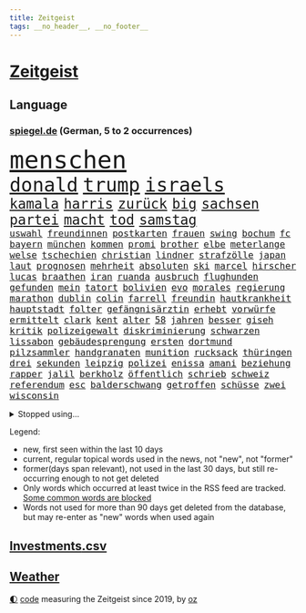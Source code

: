 ```yaml
---
title: Zeitgeist
tags: __no_header__, __no_footer__
---
```


# [Zeitgeist](https://oliz.io/zeitgeist/)

## Language

<h3><a href="https://www.spiegel.de" target="_blank">spiegel.de</a> (German, 5 to 2 occurrences)</h3>
<p style="font-family:monospace">
<span style="font-size:32pt"><a href="news_links.html#menschen" class="current">menschen</a></span>
<br>
<span style="font-size:25pt"><a href="news_links.html#donald" class="current">donald</a></span>
<span style="font-size:25pt"><a href="news_links.html#trump" class="current">trump</a></span>
<span style="font-size:25pt"><a href="news_links.html#israels" class="current">israels</a></span>
<br>
<span style="font-size:18pt"><a href="news_links.html#kamala" class="current">kamala</a></span>
<span style="font-size:18pt"><a href="news_links.html#harris" class="current">harris</a></span>
<span style="font-size:18pt"><a href="news_links.html#zurück" class="current">zurück</a></span>
<span style="font-size:18pt"><a href="news_links.html#big" class="current">big</a></span>
<span style="font-size:18pt"><a href="news_links.html#sachsen" class="current">sachsen</a></span>
<span style="font-size:18pt"><a href="news_links.html#partei" class="current">partei</a></span>
<span style="font-size:18pt"><a href="news_links.html#macht" class="current">macht</a></span>
<span style="font-size:18pt"><a href="news_links.html#tod" class="current">tod</a></span>
<span style="font-size:18pt"><a href="news_links.html#samstag" class="current">samstag</a></span>
<br>
<span style="font-size:12pt"><a href="news_links.html#uswahl" class="current">uswahl</a></span>
<span style="font-size:12pt"><a href="news_links.html#freundinnen" class="current">freundinnen</a></span>
<span style="font-size:12pt"><a href="news_links.html#postkarten" class="new">postkarten</a></span>
<span style="font-size:12pt"><a href="news_links.html#frauen" class="current">frauen</a></span>
<span style="font-size:12pt"><a href="news_links.html#swing" class="current">swing</a></span>
<span style="font-size:12pt"><a href="news_links.html#bochum" class="current">bochum</a></span>
<span style="font-size:12pt"><a href="news_links.html#fc" class="current">fc</a></span>
<span style="font-size:12pt"><a href="news_links.html#bayern" class="current">bayern</a></span>
<span style="font-size:12pt"><a href="news_links.html#münchen" class="current">münchen</a></span>
<span style="font-size:12pt"><a href="news_links.html#kommen" class="current">kommen</a></span>
<span style="font-size:12pt"><a href="news_links.html#promi" class="current">promi</a></span>
<span style="font-size:12pt"><a href="news_links.html#brother" class="current">brother</a></span>
<span style="font-size:12pt"><a href="news_links.html#elbe" class="current">elbe</a></span>
<span style="font-size:12pt"><a href="news_links.html#meterlange" class="new">meterlange</a></span>
<span style="font-size:12pt"><a href="news_links.html#welse" class="new">welse</a></span>
<span style="font-size:12pt"><a href="news_links.html#tschechien" class="current">tschechien</a></span>
<span style="font-size:12pt"><a href="news_links.html#christian" class="current">christian</a></span>
<span style="font-size:12pt"><a href="news_links.html#lindner" class="current">lindner</a></span>
<span style="font-size:12pt"><a href="news_links.html#strafzölle" class="current">strafzölle</a></span>
<span style="font-size:12pt"><a href="news_links.html#japan" class="current">japan</a></span>
<span style="font-size:12pt"><a href="news_links.html#laut" class="current">laut</a></span>
<span style="font-size:12pt"><a href="news_links.html#prognosen" class="current">prognosen</a></span>
<span style="font-size:12pt"><a href="news_links.html#mehrheit" class="current">mehrheit</a></span>
<span style="font-size:12pt"><a href="news_links.html#absoluten" class="new">absoluten</a></span>
<span style="font-size:12pt"><a href="news_links.html#ski" class="new">ski</a></span>
<span style="font-size:12pt"><a href="news_links.html#marcel" class="current">marcel</a></span>
<span style="font-size:12pt"><a href="news_links.html#hirscher" class="new">hirscher</a></span>
<span style="font-size:12pt"><a href="news_links.html#lucas" class="new">lucas</a></span>
<span style="font-size:12pt"><a href="news_links.html#braathen" class="new">braathen</a></span>
<span style="font-size:12pt"><a href="news_links.html#iran" class="current">iran</a></span>
<span style="font-size:12pt"><a href="news_links.html#ruanda" class="current">ruanda</a></span>
<span style="font-size:12pt"><a href="news_links.html#ausbruch" class="current">ausbruch</a></span>
<span style="font-size:12pt"><a href="news_links.html#flughunden" class="new">flughunden</a></span>
<span style="font-size:12pt"><a href="news_links.html#gefunden" class="current">gefunden</a></span>
<span style="font-size:12pt"><a href="news_links.html#mein" class="current">mein</a></span>
<span style="font-size:12pt"><a href="news_links.html#tatort" class="current">tatort</a></span>
<span style="font-size:12pt"><a href="news_links.html#bolivien" class="current">bolivien</a></span>
<span style="font-size:12pt"><a href="news_links.html#evo" class="new">evo</a></span>
<span style="font-size:12pt"><a href="news_links.html#morales" class="current">morales</a></span>
<span style="font-size:12pt"><a href="news_links.html#regierung" class="current">regierung</a></span>
<span style="font-size:12pt"><a href="news_links.html#marathon" class="current">marathon</a></span>
<span style="font-size:12pt"><a href="news_links.html#dublin" class="current">dublin</a></span>
<span style="font-size:12pt"><a href="news_links.html#colin" class="current">colin</a></span>
<span style="font-size:12pt"><a href="news_links.html#farrell" class="current">farrell</a></span>
<span style="font-size:12pt"><a href="news_links.html#freundin" class="current">freundin</a></span>
<span style="font-size:12pt"><a href="news_links.html#hautkrankheit" class="new">hautkrankheit</a></span>
<span style="font-size:12pt"><a href="news_links.html#hauptstadt" class="current">hauptstadt</a></span>
<span style="font-size:12pt"><a href="news_links.html#folter" class="current">folter</a></span>
<span style="font-size:12pt"><a href="news_links.html#gefängnisärztin" class="new">gefängnisärztin</a></span>
<span style="font-size:12pt"><a href="news_links.html#erhebt" class="current">erhebt</a></span>
<span style="font-size:12pt"><a href="news_links.html#vorwürfe" class="current">vorwürfe</a></span>
<span style="font-size:12pt"><a href="news_links.html#ermittelt" class="current">ermittelt</a></span>
<span style="font-size:12pt"><a href="news_links.html#clark" class="current">clark</a></span>
<span style="font-size:12pt"><a href="news_links.html#kent" class="new">kent</a></span>
<span style="font-size:12pt"><a href="news_links.html#alter" class="current">alter</a></span>
<span style="font-size:12pt"><a href="news_links.html#58" class="current">58</a></span>
<span style="font-size:12pt"><a href="news_links.html#jahren" class="current">jahren</a></span>
<span style="font-size:12pt"><a href="news_links.html#besser" class="current">besser</a></span>
<span style="font-size:12pt"><a href="news_links.html#giseh" class="new">giseh</a></span>
<span style="font-size:12pt"><a href="news_links.html#kritik" class="current">kritik</a></span>
<span style="font-size:12pt"><a href="news_links.html#polizeigewalt" class="current">polizeigewalt</a></span>
<span style="font-size:12pt"><a href="news_links.html#diskriminierung" class="current">diskriminierung</a></span>
<span style="font-size:12pt"><a href="news_links.html#schwarzen" class="current">schwarzen</a></span>
<span style="font-size:12pt"><a href="news_links.html#lissabon" class="new">lissabon</a></span>
<span style="font-size:12pt"><a href="news_links.html#gebäudesprengung" class="new">gebäudesprengung</a></span>
<span style="font-size:12pt"><a href="news_links.html#ersten" class="current">ersten</a></span>
<span style="font-size:12pt"><a href="news_links.html#dortmund" class="current">dortmund</a></span>
<span style="font-size:12pt"><a href="news_links.html#pilzsammler" class="current">pilzsammler</a></span>
<span style="font-size:12pt"><a href="news_links.html#handgranaten" class="new">handgranaten</a></span>
<span style="font-size:12pt"><a href="news_links.html#munition" class="current">munition</a></span>
<span style="font-size:12pt"><a href="news_links.html#rucksack" class="current">rucksack</a></span>
<span style="font-size:12pt"><a href="news_links.html#thüringen" class="current">thüringen</a></span>
<span style="font-size:12pt"><a href="news_links.html#drei" class="current">drei</a></span>
<span style="font-size:12pt"><a href="news_links.html#sekunden" class="current">sekunden</a></span>
<span style="font-size:12pt"><a href="news_links.html#leipzig" class="current">leipzig</a></span>
<span style="font-size:12pt"><a href="news_links.html#polizei" class="current">polizei</a></span>
<span style="font-size:12pt"><a href="news_links.html#enissa" class="new">enissa</a></span>
<span style="font-size:12pt"><a href="news_links.html#amani" class="new">amani</a></span>
<span style="font-size:12pt"><a href="news_links.html#beziehung" class="current">beziehung</a></span>
<span style="font-size:12pt"><a href="news_links.html#rapper" class="current">rapper</a></span>
<span style="font-size:12pt"><a href="news_links.html#jalil" class="new">jalil</a></span>
<span style="font-size:12pt"><a href="news_links.html#berkholz" class="new">berkholz</a></span>
<span style="font-size:12pt"><a href="news_links.html#öffentlich" class="current">öffentlich</a></span>
<span style="font-size:12pt"><a href="news_links.html#schrieb" class="current">schrieb</a></span>
<span style="font-size:12pt"><a href="news_links.html#schweiz" class="current">schweiz</a></span>
<span style="font-size:12pt"><a href="news_links.html#referendum" class="current">referendum</a></span>
<span style="font-size:12pt"><a href="news_links.html#esc" class="current">esc</a></span>
<span style="font-size:12pt"><a href="news_links.html#balderschwang" class="new">balderschwang</a></span>
<span style="font-size:12pt"><a href="news_links.html#getroffen" class="current">getroffen</a></span>
<span style="font-size:12pt"><a href="news_links.html#schüsse" class="current">schüsse</a></span>
<span style="font-size:12pt"><a href="news_links.html#zwei" class="current">zwei</a></span>
<span style="font-size:12pt"><a href="news_links.html#wisconsin" class="current">wisconsin</a></span>
</p>
<details>
<summary>Stopped using...</summary>
<p class="former" style="font-size:12pt">
traf(1466) diskussion(1465) dritte(1465) elfmeter(1465) korruption(1465) livestream(1465) reduziert(1465) 2021(1464) atmosphäre(1464) wunsch(1464) kündigen(1463) vereinigten(1463) einzug(1462) florian(1462) führerschein(1462) leisten(1462) vorsitzende(1462) auftakt(1461) gefährlichen(1461) san(1461) 50000(1460) baby(1460) bitte(1460) entgegen(1460) geholt(1460) nahverkehr(1460) rassistische(1460) tatverdächtige(1460) dezember(1459) historiker(1459) länge(1459) längere(1459) monatelang(1459) niveau(1459) riss(1459) sports(1458) thailand(1458) untersuchungsausschuss(1458) verfolgen(1458) vierte(1458) zverev(1458) beweisen(1457) gebaut(1457) gehalt(1457) klein(1457) menge(1457) militärs(1457) schatten(1457) sinnvoll(1457) abstimmen(1456) aufgehoben(1456) gestoßen(1456) islamischen(1456) litauen(1456) urlaub(1456) dementiert(1455) pflege(1455) vertrauen(1455) afrika(1454) angeklagter(1454) langfristig(1454) volksrepublik(1454) babys(1453) fließt(1453) jedenfalls(1453) langen(1453) mitteln(1453) stoppt(1452) wende(1452) plädiert(1451) üben(1451) regt(1450) 10000(1449) aufgenommen(1449) spüren(1449) anbieter(1448) i(1448) feuerwehrleute(1447) freie(1447) fachleute(1445) abgebrochen(1444) offiziellen(1444) konsum(1443) gekauft(1440) kooperation(1440) drängen(1439) nationalen(1439) frisch(1438) harten(1438) hängen(1438) heftigen(1436) informiert(1436) bestmarke(1434) dran(1434) profis(1434) großem(1433) reduzieren(1433) schrecken(1433) fortsetzung(1432) stört(1427) beweise(1426) zdf(1417) flug(1416) herausforderungen(1416) lehrkräfte(1415) gebieten(1410) hitler(1401) aktionen(1393) wetterdienst(1379) diagnose(1352) rumänien(1277) werte(1269) westlichen(1268) finanziert(1266) abgegeben(1233) videoaufnahmen(1226) lehren(1220) serbien(1215) schwäche(1206) sammelt(1203) ausnahme(1202) ohnehin(1194) verurteilung(1184) kameras(1158) 20000(1156) konzerns(1156) nachspielzeit(1148) immobilien(1127) offene(1117) tiger(1109) abkommen(1095) einschätzungen(1087) zentralen(1087) stern(1082) methode(1063) laura(1049) bundesinnenministerin(1020) bat(1018) hinzu(1010) inhalte(1005) geplatzt(995) herausgefunden(984) 49(979) ordnet(970) spiegeltitelstory(953) typ(931) flüchten(929) niedersächsischen(922) erlauben(917) ausstieg(913) fußballerinnen(912) crew(908) heiß(893) konzerte(878) mordfall(874) prinzessin(872) dänischen(864) joshua(855) spitzt(845) setzten(842) großaufgebot(833) kampagne(831) wissenschaft(830) zuhause(823) ähnlichen(810) zivile(797) island(796) protestbewegung(792) hoffnungsträger(791) peru(783) kündigung(770) verfassungsgericht(761) aufholjagd(755) überraschenden(739) aktivist(734) pakete(733) besatzung(729) zweifeln(728) bergen(726) indonesien(720) abbruch(715) spielzeug(700) böhmermann(695) kritisierten(695) einstige(691) redet(691) deutschlandticket(684) abwehr(680) lauter(675) 47(672) asylbewerber(670) größeren(667) traut(667) kulturkampf(655) legendäre(654) zehnte(652) gegründet(647) erfolgreiche(641) emotionale(640) erlag(639) republikanische(622) filmen(615) startups(615) nötigung(611) rechtsaußen(611) uefa(608) panik(607) kläger(606) unruhe(606) generäle(605) niger(593) eingeräumt(582) hamilton(581) lewis(581) betreiben(578) gesprächen(578) hinweg(570) dominieren(569) errichten(565) pen(564) veto(559) asylpolitik(556) drama(556) behaupten(546) übergriff(546) geisel(545) lina(534) experiment(530) urlauber(528) court(525) seltsame(522) vierten(520) auffällig(519) umstieg(515) florenz(509) rechter(508) mohammed(507) watch(506) bekennt(499) prime(497) wuchs(495) achtjährige(492) cool(487) budget(485) rasen(484) marschflugkörper(482) klassiker(477) vorlegen(472) drückt(468) weile(468) auflösung(462) ankunft(460) erderwärmung(455) travis(454) desaster(453) durchschnitt(453) juristin(444) immobilienmarkt(443) todesfall(443) strenger(438) angefeindet(437) geflohen(437) anlage(431) usschauspielerin(416) verglichen(415) roter(413) körperliche(412) schwachen(411) brücken(409) arena(406) neuauflage(402) abgeschossen(389) ständige(387) hymne(386) attentäter(385) nszeit(385) verfolgte(385) einander(380) ai(379) bulls(376) spektakuläre(376) europaparlament(368) taxi(367) angehende(363) kundgebungen(363) 2035(362) haftbefehle(361) kippt(359) nächte(357) sicherheitsvorkehrungen(355) streifenwagen(354) europameisterschaft(346) mancherorts(345) spdpolitikerin(345) sofia(342) gefährlichsten(340) mohammad(339) flensburg(333) einschnitte(328) freitagmorgen(322) bären(321) gewaltsam(321) franzose(320) jacob(316) gewicht(315) reichweite(314) siegerin(314) geheimnisse(313) eingestürzten(312) indischen(312) regionalbahn(312) wählerinnen(308) trauen(303) entzogen(301) tausender(300) catherine(299) erfinder(296) dorthin(291) gerufen(288) on(286) schritte(286) verstößt(286) air(285) gerungen(285) bill(280) verkünden(279) luke(275) rammte(275) can(273) cotrainer(268) onlineplattform(268) single(268) machtwort(266) landsleuten(263) wassermassen(263) spitzenpolitiker(260) behindert(259) senator(258) allgegenwärtig(256) einig(256) leonardo(256) potsdam(256) stau(256) baltimore(255) notlandung(255) berühmteste(253) festhalten(249) heiraten(248) herausforderer(247) landeschef(245) mauer(243) merkels(242) afdmann(241) gefälschte(241) wilden(241) landtagswahl(240) hohem(239) hummels(239) mats(239) rechnungen(239) rechtlichen(237) verknüpft(237) negativ(236) teilten(236) massenhaften(234) ampelstreit(233) cyrus(233) miley(233) begeistern(232) versetzt(232) vize(232) alzheimer(231) einlösen(231) sechste(230) gerieten(229) zwölfjähriger(228) beauftragt(226) bestellen(225) rechtslage(224) steuersenkungen(224) oleksandr(223) superreichen(221) zentimeter(221) autofahrerin(219) legten(219) herausfinden(217) unschuld(214) kreativ(213) persönlichkeit(212) schülerinnen(212) tvshow(212) douglas(211) vereitelt(211) kigenerierte(209) malaysia(209) entlang(208) ersatz(207) ausfindig(206) vorsitzender(206) ausbremsen(204) kamerafrau(204) leo(204) spitzenkandidaten(201) boss(199) messen(199) plastik(199) panne(198) ko(197) fluglinie(196) prahlt(196) einblick(195) fragwürdige(195) starliner(195) boxer(194) beeindruckende(192) rekonstruieren(192) kulissen(191) wade(190) 2029(189) fester(189) heimatland(188) gesteht(187) höchst(187) katja(187) netzwerke(187) sozialer(187) leidenschaft(186) verläuft(184) bookingcom(183) grauen(182) set(182) neugebauer(181) schwung(181) dolly(180) parton(180) hisbollahkommandeur(177) starkregen(177) se(176) gerne(175) milchstraße(174) polizistin(174) toren(174) eilish(173) toujours(173) verunsichert(173) hove(172) janet(172) schürt(172) caitlin(171) oberster(171) parteispitze(171) steinzeit(171) weltgrößten(171) bayerischer(170) chinese(170) serienkiller(170) witz(170) zahlreicher(170) revolutionswächter(169) staatskasse(169) rekrutieren(167) coppola(166) normalität(166) schlägen(166) systematisch(166) unterschätzen(166) angetreten(165) autobranche(165) klug(165) flut(164) mischt(164) sauer(164) beantworten(163) indiana(163) fahrenden(162) revanchiert(162) schmerzmittel(162) downing(161) immobilie(161) meistens(161) usgericht(161) amtsgericht(160) be(160) behindern(160) anlegen(158) kommentare(158) überflutet(158) 46(157) eingestürzt(157) problematisch(157) schwächt(157) rekordwert(156) schwerwiegende(156) ideal(154) marcandré(154) stalking(154) stegen(154) taktik(154) ter(154) geheiratet(153) beleuchtet(151) festnehmen(151) kundschaft(151) ratte(151) vergnügen(151) döner(150) geldwäsche(150) besitzt(149) einsätze(149) hitlers(149) kulturgut(149) präparierten(149) rindern(149) vogelgrippe(149) annkatrin(147) beschimpfungen(147) unterhalten(145) ausweiten(144) azubis(144) entmutigen(144) aufgeheizt(143) pech(143) aufkommen(142) reichsbürgerprozess(142) eigenheim(141) regensburg(141) cybercrime(140) erzwingen(140) gelbe(140) heidenreichs(140) pionier(140) grünenvorsitzende(139) populär(139) besucherin(138) geschwächte(138) papiere(138) amerikanerin(137) rasmus(137) tante(137) wahlergebnis(137) wartezeiten(137) 26jährige(136) anschlagspläne(136) buhlt(136) heinz(136) kaulitz(136) bevorstehenden(134) mali(134) tenniskarriere(134) versetzen(134) ausgesagt(133) gehackt(133) krimi(132) tausendfach(132) tshirt(132) unmittelbarer(132) zeugin(132) datenschutz(131) pausiert(130) schleudert(130) usbehörden(130) athlet(129) bezweifeln(129) fußballplatz(129) gegenwind(129) griechische(129) 200000(128) jacques(128) nachrichtenagentur(128) schwarzwald(128) emaus(127) gallant(127) plünderungen(127) ukrainischem(127) unsinn(127) spazieren(126) verschwörungsmythen(126) yoav(126) h5n1(125) aufgestiegen(124) schwule(124) 650(122) milieu(122) rettungsteams(122) stationen(121) volkswirtschaft(121) ereignisse(120) gewaltsamen(120) mitgerissen(120) lösungen(119) unlösbare(119) überschwemmung(119) großartigen(118) steigender(118) falschem(117) typen(117) angelique(116) badischen(116) gabe(116) gigi(116) kerber(116) einsam(115) gleitschirmflieger(115) l’amour(115) tiefpunkt(115) buchsteiner(114) unterlagen(114) vielfalt(114) einseitig(113) geschäftsmann(113) natoostflanke(113) surfer(113) angelina(112) donau(112) einfachere(112) flüchteten(112) jolie(112) stream(112) wahlergebnisse(112) axel(111) beschleunigt(111) funk(111) janine(111) kreative(111) nachtzug(111) versichert(111) windböe(111) wissler(111) blaue(110) krone(110) löscht(110) ortschaft(110) weltraum(110) youtuber(110) weltstars(109) wimbledon(109) gebrochene(108) woanders(108) fußballspiel(107) berührt(106) heiratet(106) hollywoodstars(106) look(106) zehnkämpfer(106) indonesischen(105) schiefgehen(105) wahlbeteiligung(105) dicaprio(103) gegenzug(103) gehör(103) organisierter(103) winslet(103) fieber(102) gemeinsames(102) legalisieren(102) moderierte(102) tagsüber(102) wars(102) aufgewachsen(101) fördergeldaffäre(101) daddy(100) internetstar(100) zahlte(100) beschert(99) alkoholfahrt(98) hochwasserkatastrophe(98) sechser(98) sichtbar(98) gefilmt(97) örtliche(97) 27jähriger(96) rico(96) unwettern(96) angehalten(95) dates(95) eingebüßt(95) fördergelder(95) mel(95) peinlich(95) schwarzarbeit(95) ungewöhnliches(95) erwischt(94) chronologie(93) flohen(92) verkleidet(92) 70000(91) stromausfällen(91) 38jährige(90) beieinander(90) rossi(90) satellitenbilder(90) schiffs(90) vollgas(90) wetterextreme(90) akt(89) erschüttern(89) exweltmeister(89) financial(89) niedrigsten(89) palästinensers(89) spieltagen(89) wegstecken(89) zugunsten(89) afdwähler(88) erdloch(88) inspiration(88) raumfahrtsparte(88) vergewaltiger(88) ökosystem(88) ausgetreten(87) entsprechenden(87) verbrennern(87) verräter(87) america(86) cnn(86) emviertelfinale(86) kulturelle(86) parteivorstand(86) sozialpolitik(86) waldbrände(86) weiwei(86) ausschüsse(85) berlinkreuzberg(85) sandbank(85) ungleichen(85) einholen(84) existiert(84) gewaltsame(84) istanbuler(84) posiert(84) schnitzel(84) starkem(84) wassertemperatur(84) zuspruch(84) östliche(84) gasexplosion(83) kühen(83) schmiedet(83) vogelgrippevirus(83) militärhistorischen(82) usküste(82) beirren(81) kinderarmut(81) löschen(81) mitgemacht(81) abgenommen(80) aufsehenerregenden(80) brigitte(80) einträchtig(80) liberaler(80) ungemütlich(80) durststrecke(79) gespaltenes(79) gruppenphase(79) stiehlt(79) werksleiter(79) wettbewerbsfähig(79) archäologin(78) einmalige(78) follower(78) grundsicherung(78) kater(78) kongressabgeordnete(78) nizza(78) schreckmomente(78) abgründe(77) fernsehübertragung(77) haug(77) urnen(77) ablenken(76) auftrieb(76) beunruhigenden(76) cucurella(76) fußballfolklore(76) marc(76) burnout(75) enttarnen(75) sparprogramm(75) waggon(75) yellowstonenationalpark(75) 25000(74) eingeklemmt(74) langstreckenwaffen(74) musikalisch(74) radsports(74) rustprozess(74) verbandschef(74) westerns(74) beschützt(73) ideologische(73) rettungseinsatz(73) schuldfrage(73) todesangst(73) undichten(73) badewanne(72) heldin(72) melbourne(72) perücke(72) schlusslicht(72) stimmenfang(72) anlegern(71) mobilisieren(71) toskana(71) tragischem(71) transport(71) wappnet(71) alabama(70) albstadt(70) analysen(70) frisches(70) kanzlerkandidatur(70) schulgebäude(70) ausgestattet(69) behauptete(69) hinüber(69) klimakonferenz(69) melania(69) verhandlungslösung(69) zugesagt(69) buckelwal(68) eigenschaften(68) fahnenflucht(68) landesweite(68) vera(68) verschärften(68) woken(68) abfuhr(67) attentatsversuch(67) clankriminalität(67) kontrahenten(67) parkinsonerkrankung(67) theorie(67) ächzt(67) aktionäre(66) brasilianerin(66) erblickt(66) findige(66) kubicki(66) lateinamerika(66) marianne(66) northvolt(66) propagandamedien(66) sensoren(66) 131(65) aids(65) erklärungsnot(65) rechtsextremes(65) schiffbauer(65) 6000(64) attentäters(64) personalie(64) präsidentschaftswahlkampf(64) spdmitglieder(64) starmers(64) uspolitik(64) vertretern(64) entfachen(63) gemeldete(63) klischees(63) lautet(63) masche(63) pegelstand(63) rechtmäßigkeit(62) slogan(62) symbole(62) widerspruch(62) altstadt(61) aziz(61) befeuert(61) brandenburgs(61) ifoindex(61) kulturhistorische(61) nachfahren(61) schafe(61) sprengsatz(61) waffenbesitz(61) brettern(60) it(60) juristen(60) umgebauten(60) angespült(59) bach(59) beschmieren(59) dhl(59) hussein(59) indizien(59) jet(59) klinikum(59) konkreter(59) regionalen(59) umlaufbahn(59) weitreichender(59) 1900(58) 2008(58) aggressive(58) ermöglicht(58) kz(58) taiwanstraße(58) taucher(58) unbeliebten(58) zäsur(58) übereinander(58) einladen(57) mitbestimmt(57) musikalische(57) nickel(57) tätowieren(57) verschickte(57) 29jährige(56) begehrten(56) durchsuchten(56) exfrau(56) flecken(56) gleis(56) stadions(56) abrupt(55) belege(55) connecticut(55) durow(55) idole(55) irantreue(55) pawel(55) telegramchef(55) trumpattentäter(55) wohnungsdurchsuchung(55) 18000(54) erleichtern(54) messner(54) armeechef(53) asteroiden(53) biologische(53) führungsriege(53) kokainfunde(53) satiriker(53) strafverfolgung(53) zugreifen(53) betrugs(52) boeingchef(52) bäder(52) karre(52) mutprobe(52) nina(52) signale(52) eisbär(51) eisbären(51) fassade(51) knallige(51) liefen(51) probezeit(51) schießerei(51) tatortstar(51) vergewaltigungsfall(51) asiatischen(50) bekanntgabe(50) geruchssinn(50) hochgefahren(50) koordinierte(50) punktet(50) verfasst(50) fahrerin(49) fernsteuern(49) from(49) krönt(49) notenbank(49) süchtige(49) asteroid(48) betriebsratsvorsitzende(48) skulptur(48) watergate(48) autofahrten(47) daniela(47) dichtmachen(47) lynch(47) opferangehörigen(47) pferden(47) pianist(47) schwankungen(47) ziviler(47) abschuss(46) glücksspiel(46) jugendpornografische(46) schmeißen(46) schriftstellerverband(46) schrägen(46) tvrechte(46) basketballs(45) erben(45) gespannt(45) sadiq(45) fußwege(44) khan(44) künstlichen(44) leitindex(44) linienbus(44) multiple(44) poesie(44) postmoderne(44) rechtsradikaler(44) satan(44) verunstaltet(44) zweistelligen(44) zwischenbilanz(44) drogenhändler(43) júnior(43) polizeischutz(43) softwareupdate(43) trumplager(43) abo(42) ausgetauscht(42) frisuren(42) kenne(42) plattformen(42) rekrutiert(42) benutzte(41) drohender(41) filialen(41) gesunkenen(41) himmelskörpers(41) mutig(41) zwergflusspferd(41) überwachen(41) aufgebraucht(40) ausdauernd(40) fahrerflucht(40) hob(40) krankenkasse(40) schwedischer(40) spdministerpräsident(40) betreibern(39) militanten(39) buchenwald(38) entsenden(38) episoden(38) afdpolitikerin(37) befahren(37) dieselben(37) explodieren(37) gratulieren(37) il(37) lenkt(37) mtv(37) regensburger(37) wohnsitz(37) überrumpelt(37) abgesetzt(36) einzusetzen(36) gesunden(36) trage(36) tschad(36) verlesen(36) celle(35) egoshow(35) libyen(35) maßstab(35) retrospektive(35) tournee(35) traditionsklub(35) beklagte(34) depot(34) lukrative(34) rohstoffen(34) trost(34) with(34) antichristie(33) bespielt(33) francis(33) kolkata(33) leitzins(33) megalopolis(33) rechtspartei(33) solinger(33) bayesian(32) gesunkene(32) krankenhäusern(32) zweitgrößte(32) bescherten(31) design(31) heikle(31) leserwettbewerb(31) luis(31) macklemore(31) mathematik(31) mönchengladbach(31) überwacht(31) 55(30) boote(30) covorsitzende(30) dfbtorhüter(30) jugendtrainer(30) motorradfahrer(30) richterinnen(30) beschädigter(29) brandbekämpfung(29) oprah(29) steil(29) telegram(29) winfrey(29) brandenburgwahl(28) dihk(28) mickey(28) nordseeinsel(28) produktiv(28) türkisches(28) zwangen(28) amira(27) börner(27) commerzbank(27) intensivstation(27) jegliche(27) karsten(27) unglücksnacht(27) vollstreckt(27) usbundesstaaten(26) bergwacht(25) betäubte(25) cringe(25) fatman(25) gießkanne(25) heidi(25) karina(25) klum(25) komplexe(25) magische(25) schicksalswahl(25) schwerverletzten(25) scoop(25) anwendungen(24) drehorte(24) freigestellt(24) geboten(24) mobiltelefon(24) ten(24) teuersten(24) vorgemacht(24) wolfsburger(24) überstand(24) 102(23) abschiebeflüge(23) autoherstellers(23) cavallo(23) ea(23) limit(23) norwegens(23) tatorts(23) vorteil(23) vwbetriebsratschefin(23) guardian(22) kurt(22) stabilisiert(22) starlink(22) strukturen(22) ansatz(21) ergründen(21) farm(21) festgenommene(21) frauenhass(21) isaac(21) kopfankopfrennen(21) liveanalyse(21) pädagogische(21) vorbeifahren(21) brüdern(20) geringe(20) how(20) merz’(20) sardinien(20) schleuserbande(20) westlicher(20) wunderwaffe(20) beeinflusst(19) berühmter(19) vergewaltigen(19) verhaftungen(19) weltmeisterteam(19) zwang(19) abschiebeflug(18) afderfolge(18) ausstand(18) direktorin(18) februar(18) mittels(18) raubüberfall(18) seven(18) stimmzettel(18) behinderten(17) your(17) zerbröselt(17) zweitem(17) abgesackt(16) babelsberg(16) furtwängler(16) klärung(16) lieferanten(16) pokalspiel(16) spanienrundfahrt(16) sparmaßnahmen(16) zehnfache(16) geschwommen(15) polizeichef(15) testweise(15) unicredit(15) viertes(15) ansprechen(14) dortigen(14) extremschwimmen(14) miller(14) prüfungen(14) spiegelkorrespondenten(14) videobotschaft(14) wette(14) beweismittel(13) bildungsausschusses(13) chialo(13) eagles(13) euphorisch(13) gerede(13) großmütter(13) konzerttickets(13) kritikern(13) osteuropa(13) wählern(13) dominique(12) highway(12) jochen(12) leitbild(12) pegelstände(12) verwandten(12) crumbach(11) edmundo(11) ekelhaft(11) erschütternde(11) inselstaaten(11) kommender(11) wuppertal(11)
</p>
</details>
<p>Legend:
<ul>
<li><span class="new">new</span>, first seen within the last 10 days</li>
<li><span class="current">current</span>, regular topical words used in the news, not "new", not "former"</li>
<li><span class="former">former(days span relevant)</span>, not used in the last 30 days, but still re-occurring enough to not get deleted</li>
<li>Only words which occurred at least twice in the RSS feed are tracked. <a href="language/filters.py">Some common words are blocked</a></li>
<li>Words not used for more than 90 days get deleted from the database, but may re-enter as "new" words when used again</li>
</ul>
</p>

## [Investments](investments.html)[.csv](investments.csv)

## [Weather](weather.html)

<footer>
<a href="javascript:toggleTheme()" class="nav">🌓</a>
<a href="https://github.com/ooz/zeitgeist">code</a> measuring the Zeitgeist since 2019, by <a href="https://oliz.io">oz</a>
</footer>
